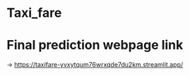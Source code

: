 # Taxi_fare

# Final prediction webpage link
-> https://taxifare-yvxytqum76wrxqde7du2km.streamlit.app/
